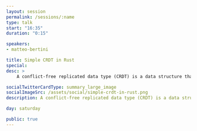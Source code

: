 ```yaml
---
layout: session
permalink: /sessions/:name
type: talk
start: "16:35"
duration: "0:15"

speakers:
- matteo-bertini

title: Simple CRDT in Rust
special:
desc: >
    A conflict-free replicated data type (CRDT) is a data structure that can be replicated, each replica can be updated independently and it is always mathematically possible to merge the replicas back without conflicts. The simplest CRDT is an _append only_ Set, where the _merge_ is the Set union, building upon this idea we can compose more complex data types. In this talk we will explore how to implement a `cli` for a CRDT shopping list, see how Traits are emerging during the code evolution, use cargo to include some useful crates with no pain, and document the code with runnable examples.

socialTwitterCardType: summary_large_image
socialImageSrc: /assets/social/simple-crdt-in-rust.png
description: A conflict-free replicated data type (CRDT) is a data structure that can be replicated; in this talk we will explore how to implement a cli for a CRDT shopping list.

day: saturday

public: true
---
```

